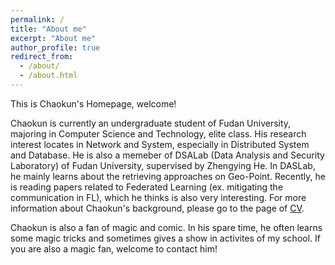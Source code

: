 ```yaml
---
permalink: /
title: "About me"
excerpt: "About me"
author_profile: true
redirect_from: 
  - /about/
  - /about.html
---
```


This is Chaokun's Homepage, welcome!

Chaokun is currently an undergraduate student of Fudan University, majoring in Computer Science and Technology, elite class. His research interest locates in Network and System, especially in Distributed System and Database. He is also a memeber of DSALab (Data Analysis and Security Laboratory) of Fudan University, supervised by Zhengying He. In DASLab, he mainly learns about the retrieving approaches on Geo-Point. Recently, he is reading papers related to Federated Learning (ex. mitigating the communication in FL), which he thinks is also very interesting.
For more information about Chaokun's background, please go to the page of [CV](https://chaokunchang.github.io/cv/). 

Chaokun is also a fan of magic and comic. In his spare time, he often learns some magic tricks and sometimes gives a show in activites of my school. If you are also a magic fan, welcome to contact him!